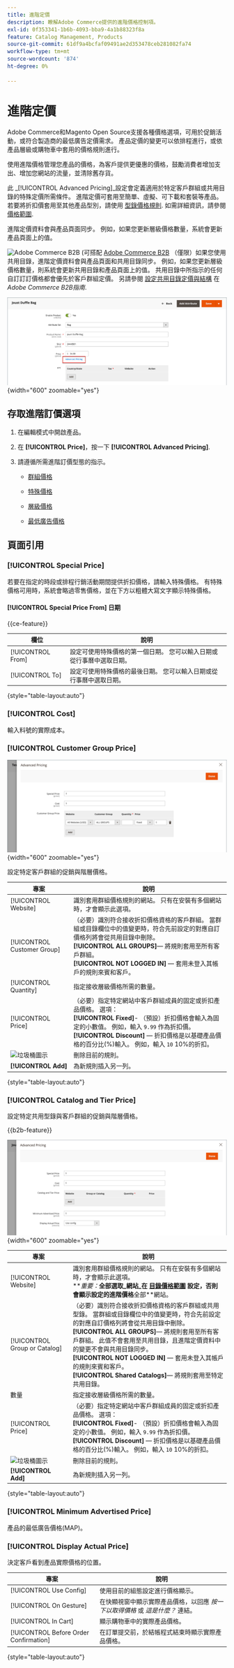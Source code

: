```yaml
---
title: 進階定價
description: 瞭解Adobe Commerce提供的進階價格控制項。
exl-id: 0f353341-1b6b-4093-bba9-4a1b88323f8a
feature: Catalog Management, Products
source-git-commit: 61df9a4bcfaf09491ae2d353478ceb281082fa74
workflow-type: tm+mt
source-wordcount: '874'
ht-degree: 0%

---
```


# 進階定價

Adobe Commerce和Magento Open Source支援各種價格選項，可用於促銷活動，或符合製造商的最低廣告定價需求。 產品定價的變更可以依排程進行，或依產品層級或購物車中套用的價格規則進行。

使用進階價格管理您產品的價格，為客戶提供更優惠的價格，鼓勵消費者增加支出、增加您網站的流量，並清除舊存貨。

此 _[!UICONTROL Advanced Pricing]_設定會定義適用於特定客戶群組或共用目錄的特殊定價所需條件。 進階定價可套用至簡單、虛擬、可下載和套裝等產品。 若要將折扣價套用至其他產品型別，請使用 [型錄價格規則](../merchandising-promotions/price-rules-catalog.md). 如需詳細資訊，請參閱 [價格範圍](catalog-price-scope.md).

進階定價資料會與產品頁面同步。 例如，如果您更新層級價格數量，系統會更新產品頁面上的值。

![Adobe Commerce B2B](../assets/b2b.svg) (可搭配 [Adobe Commerce B2B](./b2b/../introduction.md) （僅限）如果您使用共用目錄，進階定價資料會與產品頁面和共用目錄同步。 例如，如果您更新層級價格數量，則系統會更新共用目錄和產品頁面上的值。 共用目錄中所指示的任何自訂訂訂價格都會優先於客戶群組定價。 另請參閱 [設定共用目錄定價與結構](https://experienceleague.adobe.com/docs/commerce-admin/b2b/shared-catalogs/define/catalog-shared-pricing-structure.html) 在 _Adobe Commerce B2B指南_.

![進階定價](./assets/product-pricing-advanced-link.png){width="600" zoomable="yes"}

## 存取進階訂價選項

1. 在編輯模式中開啟產品。

1. 在 **[!UICONTROL Price]**，按一下 **[!UICONTROL Advanced Pricing]**.

1. 請遵循所需進階訂價型態的指示。

   - [群組價格](product-price-group.md)

   - [特殊價格](product-price-special.md)

   - [層級價格](product-price-tier.md)

   - [最低廣告價格](product-price-minimum-advertised.md)

## 頁面引用

### [!UICONTROL Special Price]

若要在指定的時段或排程行銷活動期間提供折扣價格，請輸入特殊價格。 有特殊價格可用時，系統會略過零售價格，並在下方以粗體大寫文字顯示特殊價格。

#### [!UICONTROL Special Price From] 日期

{{ce-feature}}

| 欄位 | 說明 |
| ---- | ----------- |
| [!UICONTROL From] | 設定可使用特殊價格的第一個日期。 您可以輸入日期或從行事曆中選取日期。 |
| [!UICONTROL To] | 設定可使用特殊價格的最後日期。 您可以輸入日期或從行事曆中選取日期。 |

{style="table-layout:auto"}

### [!UICONTROL Cost]

輸入料號的實際成本。

### [!UICONTROL Customer Group Price]

![進階定價](./assets/product-pricing-advanced-group-price.png){width="600" zoomable="yes"}

設定特定客戶群組的促銷與階層價格。

| 專案 | 說明 |
| ---- | ----------- |
| [!UICONTROL Website] | 識別套用群組價格規則的網站。 只有在安裝有多個網站時，才會顯示此選項。 |
| [!UICONTROL Customer Group] | （必要）識別符合接收折扣價格資格的客戶群組。 當群組或目錄欄位中的值變更時，符合先前設定的對應自訂價格列將會從共用目錄中刪除。 <br/>**[!UICONTROL ALL GROUPS]**— 將規則套用至所有客戶群組。<br/>**[!UICONTROL NOT LOGGED IN]**  — 套用未登入其帳戶的規則來賓和客戶。 |
| [!UICONTROL Quantity] | 指定接收層級價格所需的數量。 |
| [!UICONTROL Price] | （必要）指定特定網站中客戶群組成員的固定或折扣產品價格。 選項： <br/>**[!UICONTROL Fixed]**- （預設）折扣價格會輸入為固定的小數值。 例如，輸入 `9.99` 作為折扣價。<br/>**[!UICONTROL Discount]**  — 折扣價格是以基礎產品價格的百分比(%)輸入。 例如，輸入 `10` 10%的折扣。 |
| ![垃圾桶圖示](../assets/icon-delete-trashcan-solid.png) | 刪除目前的規則。 |
| **[!UICONTROL Add]** | 為新規則插入另一列。 |

{style="table-layout:auto"}

### [!UICONTROL Catalog and Tier Price]

設定特定共用型錄與客戶群組的促銷與階層價格。

{{b2b-feature}}

![具有共用目錄的B2B存放區的進階定價](./assets/product-pricing-advanced.png){width="600" zoomable="yes"}

| 專案 | 說明 |
|----|-----------|
| [!UICONTROL Website] | 識別套用群組價格規則的網站。 只有在安裝有多個網站時，才會顯示此選項。 <br>**_重要：_**全部選取_網站&#x200B;_在 [目錄價格範圍](catalog-price-scope.md) 設定，否則會顯示設定的進階價格**全部&#x200B;**網站。 |
| [!UICONTROL Group or Catalog] | （必要）識別符合接收折扣價格資格的客戶群組或共用型錄。 當群組或目錄欄位中的值變更時，符合先前設定的對應自訂價格列將會從共用目錄中刪除。 <br/>**[!UICONTROL ALL GROUPS]**— 將規則套用至所有客戶群組。 此值不會套用至共用目錄，且進階定價資料中的變更不會與共用目錄同步。<br/>**[!UICONTROL NOT LOGGED IN]**  — 套用未登入其帳戶的規則來賓和客戶。<br/>**[!UICONTROL Shared Catalogs]**— 將規則套用至特定共用目錄。 |
| 數量 | 指定接收層級價格所需的數量。 |
| [!UICONTROL Price] | （必要）指定特定網站中客戶群組成員的固定或折扣產品價格。 選項： <br/>**[!UICONTROL Fixed]**- （預設）折扣價格會輸入為固定的小數值。 例如，輸入 `9.99` 作為折扣價。<br/>**[!UICONTROL Discount]**  — 折扣價格是以基礎產品價格的百分比(%)輸入。 例如，輸入 `10` 10%的折扣。 |
| ![垃圾桶圖示](../assets/icon-delete-trashcan-solid.png) | 刪除目前的規則。 |
| **[!UICONTROL Add]** | 為新規則插入另一列。 |

{style="table-layout:auto"}

### [!UICONTROL Minimum Advertised Price]

產品的最低廣告價格(MAP)。

### [!UICONTROL Display Actual Price]

決定客戶看到產品實際價格的位置。

| 專案 | 說明 |
|----|-----------|
| [!UICONTROL Use Config] | 使用目前的組態設定進行價格顯示。 |
| [!UICONTROL On Gesture] | 在快顯視窗中顯示實際產品價格，以回應 _按一下以取得價格_ 或 _這是什麼？_ 連結。 |
| [!UICONTROL In Cart] | 顯示購物車中的實際產品價格。 |
| [!UICONTROL Before Order Confirmation] | 在訂單提交前，於結帳程式結束時顯示實際產品價格。 |

{style="table-layout:auto"}
